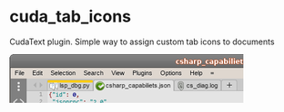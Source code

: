 # cuda_tab_icons

CudaText plugin. Simple way to assign custom tab icons to documents

![demo](readme/icons_demo.png)
